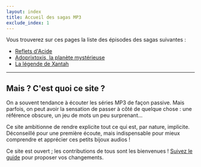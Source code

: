 ```yaml
---
layout: index
title: Accueil des sagas MP3
exclude_index: 1
---
```


Vous trouverez sur ces pages la liste des épisodes des sagas suivantes :

* [Reflets d'Acide](/Reflets)
* [Adoprixtoxis, la planète mystérieuse](/Adoprixtoxis)
* [La légende de Xantah](/Xantah)

----
## Mais ? C'est quoi ce site ?
On a souvent tendance à écouter les séries MP3 de façon passive. Mais parfois, on peut avoir la sensation de passer à côté de quelque chose : une référence obscure, un jeu de mots un peu surprenant...

Ce site ambitionne de rendre explicite tout ce qui est, par nature, implicite. Déconseillé pour une première écoute, mais indispensable pour mieux comprendre et apprécier ces petits bijoux audios !

Ce site est ouvert ; les contributions de tous sont les bienvenues ! [Suivez le guide](https://github.com/Neamar/sagas-mp3/blob/master/CONTRIBUTING.md) pour proposer vos changements.

